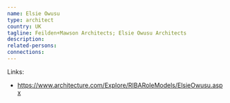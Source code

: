 ```yaml
---
name: Elsie Owusu
type: architect
country: UK
tagline: Feilden+Mawson Architects; Elsie Owusu Architects
description:
related-persons:
connections:
---
```

Links:
* <https://www.architecture.com/Explore/RIBARoleModels/ElsieOwusu.aspx>
